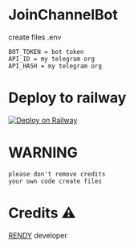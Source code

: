 # JoinChannelBot


create files .env


```
BOT_TOKEN = bot token
API_ID = my telegram org
API_HASH = my telegram org
```
# Deploy to railway 

[![Deploy on Railway](https://railway.app/button.svg)](https://railway.app/new/template?template=https%3A%2F%2Fgithub.com%2FRandi356%2FJoinChannelBot&envs=API_ID%2CAPI_HASH%2CBOT_TOKEN&API_IDDesc=my.telegram.org&API_HASHDesc=my.telegram.org&BOT_TOKENDesc=botfather+token+api)

# WARNING

```
please don't remove credits
your own code create files
```

# Credits ⚠️
[RENDY](https://github.com/Randi356) developer
